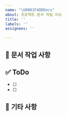 ```yaml
---
name: "\U0001F4DDDocs"
about: 프로젝트 문서 작업 이슈
title: ''
labels: ''
assignees: ''

---
```


## 📝 문서 작업 사항

## ✅ ToDo
- [ ] 
- [ ] 

## 📖 기타 사항
